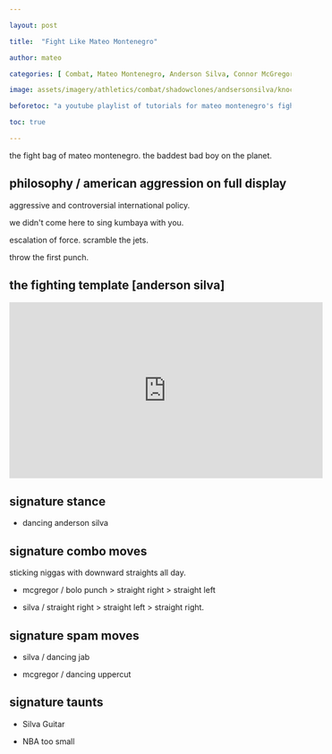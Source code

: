 ```yaml
---

layout: post

title:  "Fight Like Mateo Montenegro"

author: mateo

categories: [ Combat, Mateo Montenegro, Anderson Silva, Connor McGregor ]

image: assets/imagery/athletics/combat/shadowclones/andsersonsilva/knockout.jpg

beforetoc: "a youtube playlist of tutorials for mateo montenegro's fight style"

toc: true

---
```


the fight bag of mateo montenegro. the baddest bad boy on the planet.

## philosophy / american aggression on full display

aggressive and controversial international policy.

we didn't come here to sing kumbaya with you.

escalation of force. scramble the jets.

throw the first punch.

## the fighting template [anderson silva]

<iframe width="560" height="315" src="https://www.youtube.com/embed/dX2XVu3Rq10?si=tIdnYvBroSj_d9Cq&amp;start=27" title="YouTube video player" frameborder="0" allow="accelerometer; autoplay; clipboard-write; encrypted-media; gyroscope; picture-in-picture; web-share" referrerpolicy="strict-origin-when-cross-origin" allowfullscreen></iframe>

## signature stance

* dancing anderson silva

## signature combo moves

sticking niggas with downward straights all day.

* mcgregor / bolo punch > straight right > straight left

* silva / straight right > straight left > straight right.

## signature spam moves

* silva / dancing jab

* mcgregor / dancing uppercut

## signature taunts

* Silva Guitar

* NBA too small
